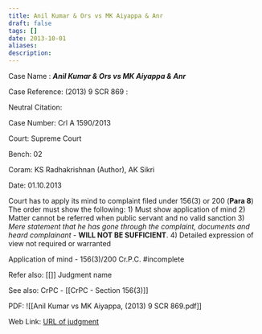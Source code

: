 ```yaml
---
title: Anil Kumar & Ors vs MK Aiyappa & Anr
draft: false
tags: []
date: 2013-10-01
aliases: 
description:
---
```

 
Case Name : ***Anil Kumar & Ors vs MK Aiyappa & Anr***

Case Reference: (2013) 9 SCR 869 :  

Neutral Citation:

Case Number: Crl A 1590/2013

Court: Supreme Court

Bench: 02

Coram: KS Radhakrishnan (Author), AK Sikri

Date: 01.10.2013

Court has to apply its mind to complaint filed under 156(3) or 200 (**Para 8**)
The order must show the following:
	1) Must show application of mind
	2) Matter cannot be referred when public servant and no valid sanction
	3) *Mere statement that he has gone through the complaint, documents and heard complainant* - **WILL NOT BE SUFFICIENT**.
	4) Detailed expression of view not required or warranted

Application of mind - 156(3)/200 Cr.P.C. #incomplete 

Refer also:
[[]]
Judgment name

See also:
CrPC - [[CrPC - Section 156(3)]]

PDF:
![[Anil Kumar vs MK Aiyappa, (2013) 9 SCR 869.pdf]]

Web Link: <a href="/All judgments/Anil Kumar vs MK Aiyappa, (2013) 9 SCR 869.pdf" target="_blank">URL of judgment</a> 

